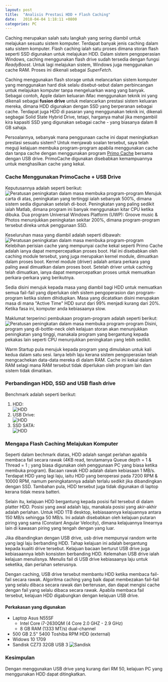 ```yaml
---
layout: post
title:  "Analisis Prestasi HDD + Flash Caching"
date:   2018-04-04 1:18:11 +0800
categories: PC
---
```

[chart1]: /assets/pics/flash-caching/chart1.png "Peratusan peningkatan dalam masa membuka program-program"
[chart2]: /assets/pics/flash-caching/chart2.png "Peratusan peningkatan dalam masa membuka program-program"
[chart3]: /assets/pics/flash-caching/chart3.png "Peratusan peningkatan dalam masa membuka program-program"
[software]: https://www.romexsoftware.com/en-us/primo-cache/index.html

Caching merupakan salah satu langkah yang sering diambil untuk melajukan sesuatu sistem komputer. Terdapat banyak jenis caching dalam satu sistem komputer. Flash caching ialah satu proses dimana storan flash seperti SSD digunakan untuk melajukan HDD. Dalam sistem pengoperasian Windows, caching menggunakan flash drive sudah tersedia dengan fungsi _ReadyBoost_. Untuk lagi melajukan sistem, Windows juga menggunakan cache RAM. Proses ini dikenali sebagai _SuperFetch_.

Caching menggunakan flash storage untuk melancarkan sistem komputer yang menggunakan hard disk selalu disebut-sebut dalam perbincangan untuk melajukan komputer tanpa mengeluarkan wang yang banyak. Sebagai contoh, Apple dalam keluaran iMac menggunakan teknik ini yang dikenali sebagai __fusion drive__ untuk melancarkan prestasi sistem keluaran mereka, dimana HDD digunakan dengan SSD yang berperanan sebagai cache. Terdapat juga HDD di pasaran yang menggunakan teknik ini, dikenali segbagai Solid State Hybrid Drive, tetapi, harganya mahal jika mengambiil kira kapasiti SSD yang digunakan sebagai cache - yang biasanya dalam 8 GB sahaja.
  
Persoalannya, sebanyak mana penggunaan cache ini dapat meningkatkan prestasi sesuatu sistem? Untuk menjawab soalan tersebut, saya telah meguji kelajuan membuka program-program apabila menggunakan cache dan tanpa cache dengan menggunakan program [Primo Cache][software] bersama dengan USB drive. PrimoCache digunakan disebabkan kemampuannya untuk menghasilkan cache yang kekal. 

### Cache Menggunakan PrimoCache + USB Drive

Keputusannya adalah seperti berikut:
![Peratusan peningkatan dalam masa membuka program-program][chart1]
Merujuk carta di atas, peningkatan yang tertinggi ialah sebanyak 500%, dimana sistem sedia digunakan setelah di-boot. Peningkatan yang paling sedikit ialah Matlab, dimana program ini banyak menggunakan kitar CPU ketika dibuka. Dua program Universal Windows Platform (UWP): Groove music & Photos menunjukkan peningkatan sekitar 200%, dimana program-program tersebut direka untuk penggunaan SSD. 

Keseluruhan masa yang diambil adalah seperti dibawah:
![Peratusan peningkatan dalam masa membuka program-program][chart2]
Kelebihan perisian cache yang mempunyai cache kekal seperti Primo Cache adalah ianya dapat mempercepatkan proses boot. Hal ini disebabkan oleh caching module tersebut, yang juga merupakan kernel module, dimuatkan dalam proses boot. Kernel module (driver) adalah antara perkara yang paling awal dimuatkan dalam proses boot. Setelah driver untuk caching telah dimuatkan, ianya dapat mempercepatkan proses untuk memuatkan perkara-perkara yang berikutnya.

Sedia disini merujuk kepada masa yang diambil bagi HDD untuk memuatkan semua fail-fail yang diperlukan oleh sistem pengoperasion dan program-program ketika sistem dihidupkan. Masa yang dicatatkan disini merupakan masa di mana "Active Time" HDD surut dari 99% menjadi kurang dari 20%. Ketika fasa ini, komputer anda kebiasaanya slow.

Maklumat terperinci pembukaan program-program adalah seperti berikut:
![Peratusan peningkatan dalam masa membuka program-program][chart3]
Disini, program yang di-bottle-neck oleh kelajuan storan akan menunjukkan peningkatan yang tinggi, manakala program yang bergantung kepada pekakas lain seperti CPU menunjukkan peningkatan yang lebih sedikit.

Warm Startup pula merujuk kepada program yang dimulakan untuk kali kedua dalam satu sesi. Ianya lebih laju kerana sistem pengoperasian telah mengcachekan data-data mereka di dalam RAM. Cache ini kekal dalam RAM selagi mana RAM tersebut tidak diperlukan oleh program lain dan sistem tidak dimatikan.

### Perbandingan HDD, SSD and USB flash drive

Benchmark adalah seperti berikut:
1. HDD:  
![HDD](/assets/pics/flash-caching/benchmark-hdd.png)
2. USB Drive:  
![HDD](/assets/pics/flash-caching/benchmark-usb.png)
3. SSD SATA:  
![HDD](/assets/pics/flash-caching/benchmark-ssd.png)

### Mengapa Flash Caching Melajukan Komputer

Seperti dalam bechmark diatas, HDD adalah sangat perlahan apabila membaca fail secara rawak (4KB read, terutamanya Queue depth = 1 & Thread = 1 ; yang biasa digunakan oleh penggunaan PC yang biasa ketika membuka program). Bacaan rawak HDD adalah dalam kebiasaan 1 MB/s. Terdapat HDD yang lagi laju, iaitu HDD yang beroperasi pada 7200 RPM & 10000 RPM, namum peningkatannya adalah terlalu sedikit jika dibandingkan dengan SSD. Tambahan pula, HDD tersebut juga tidak digunakan di laptop kerana tidak mesra batteri. 

Selain itu, kelajuan HDD bergantung kepada posisi fail tersebut di dalam platter HDD. Posisi yang awal adalah laju, manakala posisi yang akir-akhir adalah perlahan. Untuk HDD 1TB desktop, kebiasaannya kelajuannya antara 150 MB/s sehingga 50 MB/s. Ini adalah disebabkan oleh kelajuan putaran piring yang sama (Constant Angular Velocity), dimana kelajuannya linearnya lain di kawasan piring yang tengah dengan yang luar.

Jika dibandingkan dengan USB drive, usb drive mempunyai random write yang lagi laju berbanding HDD. Tahap kelajuan ini adalah bergantung kepada kualiti drive tersebut. Kelajuan bacaan berturut USB drive juga kebiasaannya lebih konsisten berbanding HDD. Kelemahan USB drive ialah kelajuan menulisnya. Menulis fail di USB drive kebiasaanya laju untuk seketika, dan perlahan seterusnya.

Dengan caching, USB drive tersebut membantu HDD ketika membaca fail-fail secara rawak. Algoritma caching yang baik dapat membezakan fail-fail yang selalu dibaca secara rawak dan berterusan, dan dapat mengisi cache dengan fail yang selalu dibaca secara rawak. Apabila membaca fail tersebut, kelajuan HDD digabungkan dengan kelajuan USB drive.

#### Perkakasan yang digunakan

* Laptop Asus N55SF
    * Intel Core i7-2630QM (4 Core 2.0 GHZ - 2.9 GHz)
    * 8 GB RAM (1333 MT/s) dual-channel
* 500 GB 2.5" 5400 Toshiba RPM HDD (external)
* Widows 10 1709
* Sandisk CZ73 32GB USB 3
![Sandisk](/assets/pics/flash-caching/usb.png)

### Kesimpulan

Dengan menggunakan USB drive yang kurang dari RM 50, kelajuan PC yang menggunakan HDD dapat ditingkatkan.
